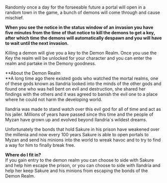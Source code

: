 ---
---
Randomly once a day for the forseeable future a portal will open in a random town in the game, a bunch of demons will come through and cause mischief.

**When you see the notice in the status window of an invasion you have five minutes from the time of that notice to kill the demons to get a key, after which time the demons will automatically despawn and you will have to wait until the next invasion.**

Killing a demon will give you a key to the Demon Realm. Once you use the Key the realm will be unlocked for your character and you can enter the realm and partake in the Demony goodness.

**About the Demon Realm  
**A long time ago there existed gods who watched the mortal realms, one of these gods known as Ilandria looked into the minds of the other gods and found one who was hell bent on evil and destruction, she shared her findings with the others and it was agreed to banish the evil one to a place where he could not harm the developing world.

Ilandria was made to stand watch over this evil god for all of time and act as his jailer. Millions of years have passed since this time and the people of Myzan have grown up and evolved beyond Ilandria\`s wildest dreams.

Unfortunately the bonds that hold Sakure in his prison have weakened over the millenia and now every 100 years Sakure is able to open portals to Myzan and send his minions into the world to wreak havoc and to try to find a way for him to finally break free.

**Where do I fit in?**  
If you gain entry to the demon realm you can choose to side with Sakure and help him escape the prison, or you can choose to side with Ilandria and help her keep Sakure and his minions from escaping the bonds of the Demon Realm.